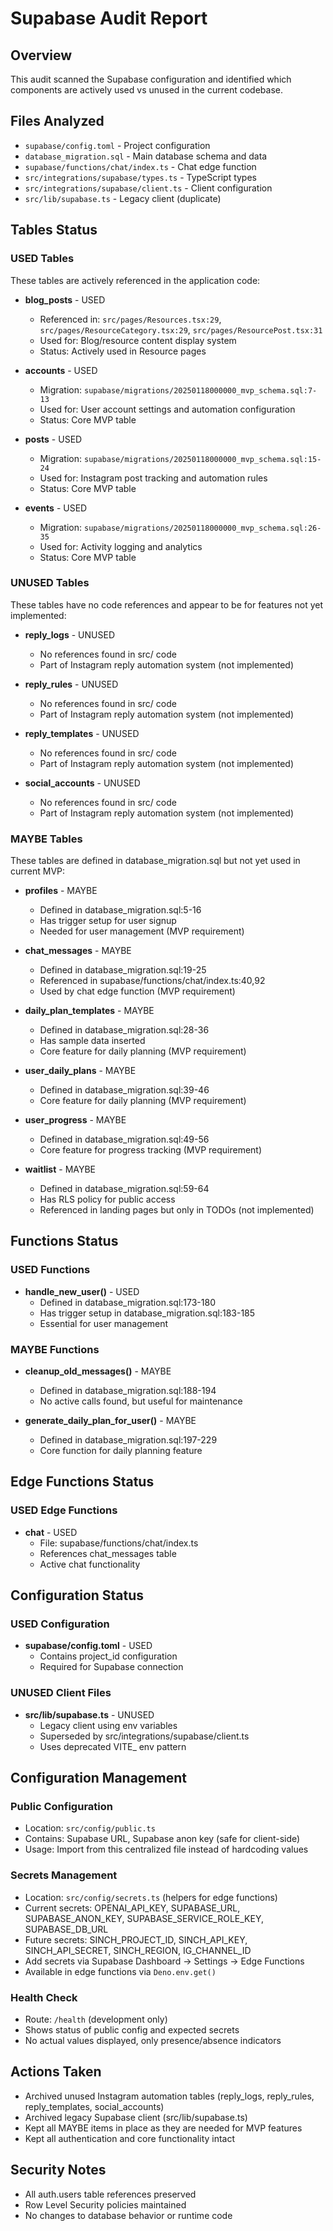 # Supabase Audit Report

## Overview
This audit scanned the Supabase configuration and identified which components are actively used vs unused in the current codebase.

## Files Analyzed
- `supabase/config.toml` - Project configuration
- `database_migration.sql` - Main database schema and data
- `supabase/functions/chat/index.ts` - Chat edge function
- `src/integrations/supabase/types.ts` - TypeScript types
- `src/integrations/supabase/client.ts` - Client configuration  
- `src/lib/supabase.ts` - Legacy client (duplicate)

## Tables Status

### USED Tables
These tables are actively referenced in the application code:

- **blog_posts** - USED
  - Referenced in: `src/pages/Resources.tsx:29`, `src/pages/ResourceCategory.tsx:29`, `src/pages/ResourcePost.tsx:31`
  - Used for: Blog/resource content display system
  - Status: Actively used in Resource pages

- **accounts** - USED
  - Migration: `supabase/migrations/20250118000000_mvp_schema.sql:7-13`
  - Used for: User account settings and automation configuration
  - Status: Core MVP table

- **posts** - USED  
  - Migration: `supabase/migrations/20250118000000_mvp_schema.sql:15-24`
  - Used for: Instagram post tracking and automation rules
  - Status: Core MVP table

- **events** - USED
  - Migration: `supabase/migrations/20250118000000_mvp_schema.sql:26-35`
  - Used for: Activity logging and analytics
  - Status: Core MVP table

### UNUSED Tables  
These tables have no code references and appear to be for features not yet implemented:

- **reply_logs** - UNUSED
  - No references found in src/ code
  - Part of Instagram reply automation system (not implemented)

- **reply_rules** - UNUSED  
  - No references found in src/ code
  - Part of Instagram reply automation system (not implemented)

- **reply_templates** - UNUSED
  - No references found in src/ code  
  - Part of Instagram reply automation system (not implemented)

- **social_accounts** - UNUSED
  - No references found in src/ code
  - Part of Instagram reply automation system (not implemented)

### MAYBE Tables
These tables are defined in database_migration.sql but not yet used in current MVP:

- **profiles** - MAYBE
  - Defined in database_migration.sql:5-16
  - Has trigger setup for user signup
  - Needed for user management (MVP requirement)

- **chat_messages** - MAYBE  
  - Defined in database_migration.sql:19-25
  - Referenced in supabase/functions/chat/index.ts:40,92
  - Used by chat edge function (MVP requirement)

- **daily_plan_templates** - MAYBE
  - Defined in database_migration.sql:28-36
  - Has sample data inserted  
  - Core feature for daily planning (MVP requirement)

- **user_daily_plans** - MAYBE
  - Defined in database_migration.sql:39-46
  - Core feature for daily planning (MVP requirement)

- **user_progress** - MAYBE
  - Defined in database_migration.sql:49-56  
  - Core feature for progress tracking (MVP requirement)

- **waitlist** - MAYBE
  - Defined in database_migration.sql:59-64
  - Has RLS policy for public access
  - Referenced in landing pages but only in TODOs (not implemented)

## Functions Status

### USED Functions
- **handle_new_user()** - USED
  - Defined in database_migration.sql:173-180
  - Has trigger setup in database_migration.sql:183-185
  - Essential for user management

### MAYBE Functions  
- **cleanup_old_messages()** - MAYBE
  - Defined in database_migration.sql:188-194
  - No active calls found, but useful for maintenance

- **generate_daily_plan_for_user()** - MAYBE  
  - Defined in database_migration.sql:197-229
  - Core function for daily planning feature

## Edge Functions Status

### USED Edge Functions
- **chat** - USED
  - File: supabase/functions/chat/index.ts
  - References chat_messages table
  - Active chat functionality

## Configuration Status

### USED Configuration
- **supabase/config.toml** - USED
  - Contains project_id configuration
  - Required for Supabase connection

### UNUSED Client Files
- **src/lib/supabase.ts** - UNUSED
  - Legacy client using env variables
  - Superseded by src/integrations/supabase/client.ts
  - Uses deprecated VITE_ env pattern

## Configuration Management

### Public Configuration
- Location: `src/config/public.ts`
- Contains: Supabase URL, Supabase anon key (safe for client-side)
- Usage: Import from this centralized file instead of hardcoding values

### Secrets Management
- Location: `src/config/secrets.ts` (helpers for edge functions)
- Current secrets: OPENAI_API_KEY, SUPABASE_URL, SUPABASE_ANON_KEY, SUPABASE_SERVICE_ROLE_KEY, SUPABASE_DB_URL
- Future secrets: SINCH_PROJECT_ID, SINCH_API_KEY, SINCH_API_SECRET, SINCH_REGION, IG_CHANNEL_ID
- Add secrets via Supabase Dashboard → Settings → Edge Functions
- Available in edge functions via `Deno.env.get()`

### Health Check
- Route: `/health` (development only)
- Shows status of public config and expected secrets
- No actual values displayed, only presence/absence indicators

## Actions Taken
- Archived unused Instagram automation tables (reply_logs, reply_rules, reply_templates, social_accounts)
- Archived legacy Supabase client (src/lib/supabase.ts)
- Kept all MAYBE items in place as they are needed for MVP features
- Kept all authentication and core functionality intact

## Security Notes
- All auth.users table references preserved
- Row Level Security policies maintained
- No changes to database behavior or runtime code